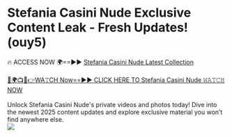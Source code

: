 # Stefania Casini Nude Exclusive Content Leak - Fresh Updates! (ouy5)

🔥 ACCESS NOW 🌍==►► <a href="https://tinyurl.com/2mz8nhtm" rel="nofollow">Stefania Casini Nude Latest Collection</a>
<br><br>
[🔴🌍📺📱👉WA𝚃CH Now==►► CLICK HERE TO Stefania Casini Nude 𝚆𝙰𝚃𝙲𝙷 NOW](https://tinyurl.com/2mz8nhtm)
<br><br>
Unlock Stefania Casini Nude's private videos and photos today! Dive into the newest 2025 content updates and explore exclusive material you won’t find anywhere else.
<br>
<a href="https://tinyurl.com/2mz8nhtm" rel="nofollow" data-target="animated-image.originalLink"><img src="https://camo.githubusercontent.com/8a4f000d20f83aca3bf7ec5f350d767afa0574a8a352519fd8cfa583a6f93a33/68747470733a2f2f692e696d6775722e636f6d2f644a486b345a712e676966" data-canonical-src="https://i.imgur.com/dJHk4Zq.gif" style="max-width: 100%; display: inline-block;" data-target="animated-image.originalImage"></a>
<br>
